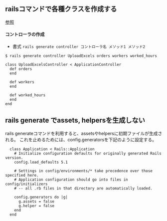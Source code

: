 #

## railsコマンドで各種クラスを作成する
[参照](https://railsguides.jp/command_line.html#rails-generate)

#### コントローラの作成
+ 書式
`rails generate controller コントローラ名 メソッド1 メソッド2`

```
$ rails generate controller UploadExcels orders workers worked_hours

class UploadExcelsController < ApplicationController
  def orders
  end

  def workers
  end

  def worked_hours
  end
end

```

## rails generate でassets, helpersを生成しない
rails generateコマンドを利用すると、assetsやhelpersに初期ファイルが生成される。
これを止めるためには、config.generatorsを下記のように設定する。


```
  class Application < Rails::Application
    # Initialize configuration defaults for originally generated Rails version.
    config.load_defaults 5.1

    # Settings in config/environments/* take precedence over those specified here.
    # Application configuration should go into files in config/initializers
    # -- all .rb files in that directory are automatically loaded.

    config.generators do |g|
      g.assets = false
      g.helper = false
    end
  end
```
